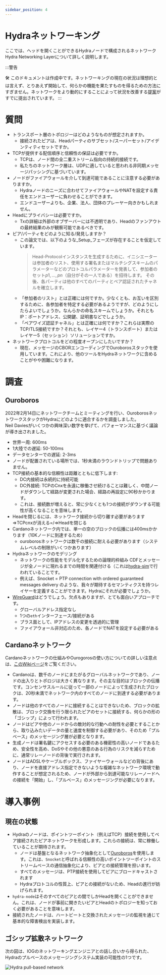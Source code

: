 ```yaml
---
sidebar_position: 4
---
```


# Hydraネットワーキング

ここでは、ヘッドを開くことができるHydraノードで構成されるネットワークHydra Networking Layerについて詳しく説明します。

:::警告

🛠 このドキュメントは作成中です。ネットワーキングの現在の状況は理想的とは言えず、とりあえず開始して、何らかの機能を果たすものを得るための方法にすぎません。ネットワークをより動的にすることによって状況を改善する[提案](https://github.com/input-output-hk/hydra-poc/pull/237)がすでに提出されています。
:::

# 質問

* トランスポート層のトポロジーはどのようなものが想定されますか。
  * 接続されたピアは、Headパーティのサブセット/スーパーセット/アイデンティティセットですか。
* TCPが提供する配信順序と信頼性の保証は必要ですか。
  * TCPは、ノード間の全二重ストリーム指向の持続的接続です。
  * 私たちのネットワーク層は、UDPに適していると思われる非同期メッセージパッシングに基づいています。
* ノードがファイアウォールを介して到達可能であることに注意する必要がありますか。
  * Hydraノードのニーズに合わせてファイアウォールやNATを設定する責任をエンドユーザーに負わせることができます。
  * エンドユーザーよりも、企業、法人、団体のプレーヤー向きかもしれません。
* Headにプライバシーは必要ですか。
  * Txの詳細は外部のオブザーバーには不透明であり、Headのファンアウトの最終結果のみが観察可能であるべきです。
* ピア/パーティをどのように知る/発見しますか？
  * この論文では、以下のような_Setup_フェーズが存在することを仮定しています。
    > Head-Protocolインスタンスを生成するために、イニシエーターは参加者のリスト、使用する署名またはマルチシグスキームのパラメーターなどのプロトコルパラメーターを発表して、参加者のセット${p1,...,pn}$（自分がその一人である）を招待します。
    > その後、各パーティは他のすべてのパーティとペア認証されたチャネルを確立します。
  * 「参加者のリスト」とは正確には何ですか。少なくとも、お互いを区別するために、各参加者を特定する必要があるようですが、どのようにしたらよいでしょうか。なんらかの命名スキームでしょうか。それともIP：ポートアドレス、公開鍵、証明書などでしょうか。
  * 「ペアワイズ認証チャネル」とは正確には何ですか？これらは実際のTCP/TLS接続ですか？それとも、レイヤー4（トランスポート）またはレイヤー5（セッション）ソリューションですか。
* ネットワークプロトコルをどの程度オープンにしたいですか？
  * 現在、メッセージのCBORエンコーディングでOuroborosスタックを使用しています。これにより、他のツールをHydraネットワークに含めることがやや困難になります。

# 調査

## Ouroboros

2022年2月14日にネットワークチームとミーティングを行い、OuroborosネットワークスタックがHydraにどのように適合するかを調査しました。  
Neil Daviesがいくつかの興味深い数字を挙げて、パフォーマンスに基づく議論が導き出されました。

* 世界一周: 600ms
* 1大陸での遅延: 50-100ms
* データセンターでの遅延: 2-3ms
* ノードが配置されている場所では、1秒未満のラウンドトリップで問題ありません。
* TCP接続の基本的な信頼性は距離とともに低下します:
   * DC内接続は永続的に持続可能
   * DC外接続: TCPのCnxを永遠に稼働させ続けることは難しく、中間ノードがダウンして経路が変更された場合、経路の再設定に90秒かかります。
   * これは、接続数が増えると、常に少なくとも1つの接続がダウンする可能性が高くなることを意味します。
* Headを閉じるには、ネットワーク接続から切り離す必要があります=>TCPcnxが消える=/=>Headを閉じる
* Cardanoネットワーク内では、単一の空のブロックの伝播には400msかかります（10Kノードに到達するため）
     * ouroborosネットワークは数千の接続に耐える必要があります（システムレベルの制限がいくつかあります）
* Hydraネットワークのモデリング
   * ネットワークの性能をモデル化するための論理的枠組み CDFとメッセージが全ノードに現れるまでの時間を関連付ける（これは[hydra-sim](https://github.com/input-output-hk/hydra-sim)で行われていることです。
   * 例えば、Snocket = PTP connection with ordered guaranteed messages delivery のような、我々が期待するセマンティクスを持つレイヤーを定義することができます。Hydraにそれが必要でしょうか。
* [WireGuard](https://wireguard.io)はどうでしょう。欠点もありますが、とても面白いアプローチです。
    * グローバルアドレス指定なし
    * 1つの`eth`インターフェース/接続がある
    * プラス面として、IPアドレスの変更を透過的に管理
    * ファイアウォール非対応のため、各ノードでNATを設定する必要がある

## Cardanoネットワーク

Cardanoネットワークの仕組みやOurogorosの使い方についての詳しい注意点は、[このWikiページ](https://github.com/input-output-hk/hydra-poc.wiki/blob/master/Networking.md#L1)をご覧ください。

* Cardanoは、数千のノードにまたがるグローバルネットワークであり、ノードの出入りとトポロジは大きく異なります。その主な目的はブロックの伝播です。コンセンサスルールに従って一部のノードによって生成されたブロックは、20秒未満でネットワーク内のすべてのノードに到達する必要があります。
* ノードは他のすべてのノードに接続することはできないため、ブロックの拡散は、ブロック交換を行う限られたピアのセットに接続する、何らかの形の「ゴシップ」によって行われます。
* ノードはピアや他のノードからの敵対的な行動への耐性を必要とすることから、取り込みたいデータの量と速度を制御する必要があり、そのため「プルベース」のメッセージング層が必要となります。
* 生成ノードは署名鍵にアクセスする必要のある機密性の高いノードであるため、安全性を高め、DoSやその他の悪意のある行為のリスクを減らすために、通常リレーノードの背後で実行されます。
* ノードはADSLやケーブルボックス、ファイヤーウォールなどの背後にあり、ノードを直接アドレス指定できないような複雑なネットワーク環境で動作することが想定されるため、ノードが外部から到達可能なリレーノードへの接続を「開始」し、「プルベース」のメッセージングが必要になります。

# 導入事例

## 現在の状態

* Hydraのノードは、ポイントツーポイント（例えばTCP）接続を使用してペア接続されたピアネットワークを形成します。これらの接続は、常に稼働していることが期待されます。
  * ノードは基盤となるネットワーク抽象化として[Ouroboros](https://github.com/input-output-hk/ouroboros-network/)を使用します。これは、`Snocket`と呼ばれる信頼性の高いポイントツーポイントのストリームベースの通信抽象化により、ピアとの接続管理を担います。
  * すべてのメッセージは、PTP接続を使用してピアにブロードキャストされます
  * Hydraプロトコルの性質上、ピアとの接続がないため、Headの進行が妨げられます。
* `hydra-node`はそのすべてのピアとの間でしかHeadを開くことができません。これは、ノードが事前に開きたいピアとHeadのトポロジーを知っておく必要があることを意味します。
* 接続されたノードは、ハートビートと交換されたメッセージの監視を通じて基本的な障害検出を実装します。

## ゴシップ拡散ネットワーク

次の図は、IOGのネットワーキングエンジニアとの話し合いから得られた、Hydraのプルベースのメッセージングシステム実装の可能性の1つです。

![Hydra pull-based network](./hydra-pull-based-network.jpg)

